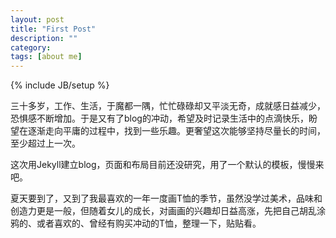 ```yaml
---
layout: post
title: "First Post"
description: ""
category: 
tags: [about me]
---
```

{% include JB/setup %}


三十多岁，工作、生活，于魔都一隅，忙忙碌碌却又平淡无奇，成就感日益减少，恐惧感不断增加。于是又有了blog的冲动，希望及时记录生活中的点滴快乐，盼望在逐渐走向平庸的过程中，找到一些乐趣。更奢望这次能够坚持尽量长的时间，至少超过上一次。

这次用Jekyll建立blog，页面和布局目前还没研究，用了一个默认的模板，慢慢来吧。

夏天要到了，又到了我最喜欢的一年一度画T恤的季节，虽然没学过美术，品味和创造力更是一般，但随着女儿的成长，对画画的兴趣却日益高涨，先把自己胡乱涂鸦的、或者喜欢的、曾经有购买冲动的T恤，整理一下，贴贴看。
